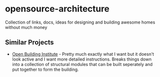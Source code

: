 # opensource-architecture
Collection of links, docs, ideas for designing and building awesome homes without much money

## Similar Projects
* [Open Building Institute](https://www.openbuildinginstitute.org/library/) - Pretty much exactly what I want but it doesn't look active and I want more detailed instructions. Breaks things down into a collection of structural modules that can be built seperately and put together to form the building. 



